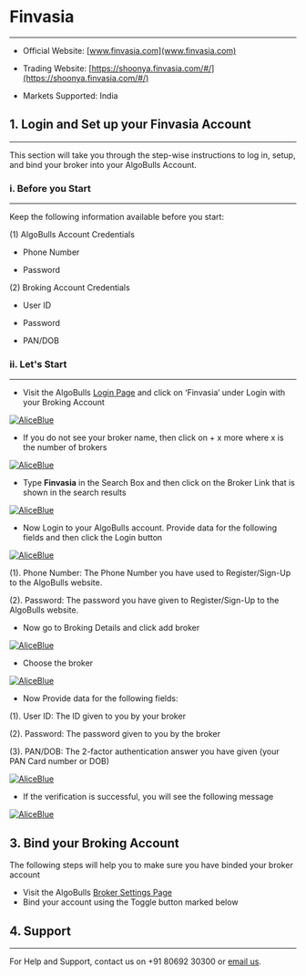 # Finvasia

---

* Official Website: [www.finvasia.com](www.finvasia.com)

* Trading Website: [https://shoonya.finvasia.com/#/](https://shoonya.finvasia.com/#/)

* Markets Supported: India

## 1. Login and Set up your Finvasia Account

---

This section will take you through the step-wise instructions to log in, setup, and bind your broker into your AlgoBulls Account.

### i. Before you Start

---

Keep the following information available before you start:

(1) AlgoBulls Account Credentials

* Phone Number

* Password

(2) Broking Account Credentials

* User ID
      
* Password
      
* PAN/DOB

### ii. Let's Start

---

* Visit the AlgoBulls [Login Page](https://app.algobulls.com/user/login) and click on ‘Finvasia’ under Login with your Broking Account

[ ![AliceBlue](imgs/algo_home.png "Click to Enlarge or Ctrl+Click to open in a new Tab") ](imgs/algo_home.png)

* If you do not see your broker name, then click on + x more where x is the number of brokers

[ ![AliceBlue](imgs/finvasia/search_broker.png "Click to Enlarge or Ctrl+Click to open in a new Tab") ](imgs/finvasia/search_broker.png)

* Type **Finvasia** in the Search Box and then click on the Broker Link that is shown in the search results

[ ![AliceBlue](imgs/finvasia/search_broker_2.png "Click to Enlarge or Ctrl+Click to open in a new Tab") ](imgs/finvasia/search_broker_2.png)

* Now Login to your AlgoBulls account. Provide data for the following fields and then click the Login button

[ ![AliceBlue](imgs/sign-in-2.png "Click to Enlarge or Ctrl+Click to open in a new Tab") ](imgs/sign-in-2.png)

(1). Phone Number: The Phone Number you have used to Register/Sign-Up to the AlgoBulls website.

(2). Password: The password you have given to Register/Sign-Up to the AlgoBulls website.

* Now go to Broking Details and click add broker

[ ![AliceBlue](imgs/brokingdetails.png "Click to Enlarge or Ctrl+Click to open in a new Tab") ](imgs/brokingdetails.png)

* Choose the broker

[ ![AliceBlue](imgs/finvasia/search_finvasia.png "Click to Enlarge or Ctrl+Click to open in a new Tab") ](imgs/finvasia/search_finvasia.png)

* Now Provide data for the following fields:

(1). User ID: The ID given to you by your broker

(2). Password: The password given to you by the broker

(3). PAN/DOB: The 2-factor authentication answer you have given (your PAN Card number or DOB)

[ ![AliceBlue](imgs/finvasia/finvasia_creds.png "Click to Enlarge or Ctrl+Click to open in a new Tab") ](imgs/finvasia/finvasia_creds.png)

* If the verification is successful, you will see the following message

[ ![AliceBlue](imgs/finvasia/finvasia_broker_added.png "Click to Enlarge or Ctrl+Click to open in a new Tab") ](imgs/finvasia/finvasia_broker_added.png)

## 3. Bind your Broking Account
The following steps will help you to make sure you have binded your broker account
* Visit the AlgoBulls [Broker Settings Page](https://app.algobulls.com/account/broking)
* Bind your account using the Toggle button marked below


## 4. Support

---
For Help and Support, contact us on +91 80692 30300 or [email us](mailto:support@algobulls.com).

